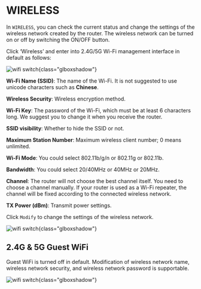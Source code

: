# WIRELESS

In `WIRELESS`, you can check the current status and change the settings of the wireless network created by the router. The wireless network can be turned on or off by switching the ON/OFF button.

Click ‘Wireless’ and enter into 2.4G/5G Wi-Fi management interface in default as follows:


![wifi switch](https://static.gl-inet.com/docs/en/3/setup/gl-ap1300/Wireless/Wireless1.png){class="glboxshadow"}

**Wi-Fi Name (SSID)**: The name of the Wi-Fi. It is not suggested to use unicode characters such as **Chinese**.

**Wireless Security**: Wireless encryption method.

**Wi-Fi Key**: The password of the Wi-Fi, which must be at least 6 characters long. We suggest you to change it when you receive the router.

**SSID visibility**: Whether to hide the SSID or not.

**Maximum Station Number**: Maximum wireless client number; 0 means unlimited.

**Wi-Fi Mode**: You could select 802.11b/g/n or 802.11g or 802.11b.

**Bandwidth**: You could select 20/40MHz or 40MHz or 20MHz.

**Channel**: The router will not choose the best channel itself. You need to choose a channel manually. If your router is used as a Wi-Fi repeater, the channel will be fixed according to the connected wireless network.

**TX Power (dBm)**: Transmit power settings.



Click `Modify` to change the settings of the wireless network.

![wifi switch](https://static.gl-inet.com/docs/en/3/setup/gl-ap1300/Wireless/wireless2.png){class="glboxshadow"}


## 2.4G & 5G Guest WiFi

Guest WiFi is turned off in default. Modification of wireless network name, wireless network security, and wireless
network password is supportable.

![wifi switch](https://static.gl-inet.com/docs/en/3/setup/gl-ap1300/Wireless/wireless3.png){class="glboxshadow"}


